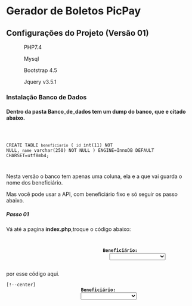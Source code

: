 # Gerador de Boletos PicPay
<h2>Configurações do Projeto (Versão 01)</h2>
<ul>
<ol>PHP7.4</ol>
<ol>Mysql</ol>
<ol>Bootstrap 4.5</ol>
<ol>Jquery v3.5.1</ol>
</ul>
<h3>Instalação Banco de Dados</h3>
<h4>Dentro da pasta Banco_de_dados tem um dump do banco, que e citado abaixo.</h4>
<code>

CREATE TABLE `beneficiario` (
  `id` int(11) NOT NULL,
  `name` varchar(250) NOT NULL
) ENGINE=InnoDB DEFAULT CHARSET=utf8mb4;


</code>

<p>Nesta versão o banco tem apenas uma coluna, ela e a que  vai guarda o nome dos beneficiário.</p>

<p>Mas você pode usar a API, com beneficiário fixo e só seguir os passo abaixo.</p>

<h5>Passo 01</h5>
Vá até a pagina <b>index.php</b>,troque o código abaixo:<br>
<code>
 <center>
                <label><b>Beneficiário:</b></label> <a type="button" data-toggle="modal" data-target="#exampleModal"><i class="fa fa-plus"></i></a>
                            <select name="beneficiario" class="form-control">
                                <option value="2" disabled>Escolha o Benificiario</option>
                                <?php

                                foreach ($beneficiarios as $beneficos) {
                                    var_dump($beneficos);
                                    echo "<option value=" . $beneficos[0] . " >" . $beneficos[1] . "</option>";
                                }

                                ?>
                            </select>
                            <label><b>Email :</b></label> <input name="email" type="email" class="form-control">
                            <label><b>Nome :</b></label> <input name="nome" class="form-control">
                            <label><b>Valor:</b></label> <input name="valor" type="number" class="form-control">
</center>

</code>
por esse código aqui.
<br>
<code>
[!--center]
                            <label><b>Beneficiário:</b></label> <a type="button" data-toggle="modal" data-target="#exampleModal"><i class="fa fa-plus"></i></a>
                            <select name="beneficiario" class="form-control">
                                <option value="2" disabled>Escolha o Benificiario</option>
                                <?php

                                foreach ($beneficiarios as $beneficos) {
                                    var_dump($beneficos);
                                    echo "<option value=" . $beneficos[0] . " >" . $beneficos[1] . "</option>";
                                }

                                ?>
                            </select>
                            <label><b>Email :</b></label> <input name="email" type="email" class="form-control">
                            <label><b>Nome :</b></label> <input name="nome" class="form-control">
                            <label><b>Valor:</b></label> <input name="valor" type="number" class="form-control">
                        </center-->
                        
</code>

